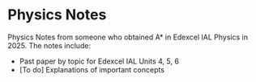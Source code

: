 # Physics Notes

Physics Notes from someone who obtained A* in Edexcel IAL Physics in 2025.
The notes include:
* Past paper by topic for Edexcel IAL Units 4, 5, 6
* [To do] Explanations of important concepts